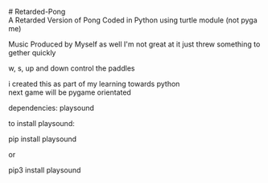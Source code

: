 # Retarded-Pong
A Retarded Version of Pong Coded in Python using turtle module (not pygame)

Music Produced by Myself as well I'm not great at it just threw something together quickly

w, s, up and down control the paddles 

i created this as part of my learning towards python
next game will be pygame orientated 

dependencies: playsound

to install playsound:

pip install playsound

or

pip3 install playsound

